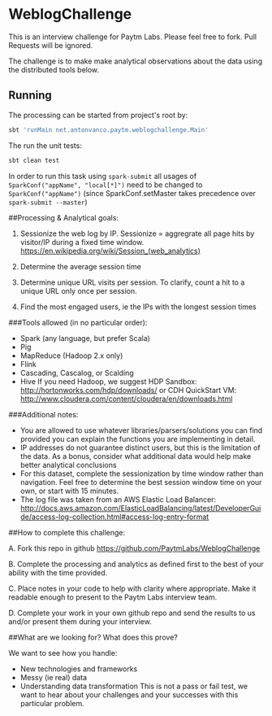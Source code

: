 # WeblogChallenge

This is an interview challenge for Paytm Labs. Please feel free to fork. Pull Requests will be ignored.

The challenge is to make make analytical observations about the data using the distributed tools below.

## Running
The processing can be started from project's root by:

```bash
sbt 'runMain net.antonvanco.paytm.weblogchallenge.Main'
```

The run the unit tests:

```bash
sbt clean test
```

In order to run this task using `spark-submit` all usages of `SparkConf("appName", "local[*]")` need to be changed to `SparkConf("appName")` (since SparkConf.setMaster takes precedence over `spark-submit --master`)

##Processing & Analytical goals:

1. Sessionize the web log by IP. Sessionize = aggregrate all page hits by visitor/IP during a fixed time window.
    https://en.wikipedia.org/wiki/Session_(web_analytics)

2. Determine the average session time

3. Determine unique URL visits per session. To clarify, count a hit to a unique URL only once per session.

4. Find the most engaged users, ie the IPs with the longest session times



###Tools allowed (in no particular order):
- Spark (any language, but prefer Scala)
- Pig
- MapReduce (Hadoop 2.x only)
- Flink
- Cascading, Cascalog, or Scalding
- Hive
If you need Hadoop, we suggest 
HDP Sandbox:
http://hortonworks.com/hdp/downloads/
or 
CDH QuickStart VM:
http://www.cloudera.com/content/cloudera/en/downloads.html


###Additional notes:
- You are allowed to use whatever libraries/parsers/solutions you can find provided you can explain the functions you are implementing in detail.
- IP addresses do not guarantee distinct users, but this is the limitation of the data. As a bonus, consider what additional data would help make better analytical conclusions
- For this dataset, complete the sessionization by time window rather than navigation. Feel free to determine the best session window time on your own, or start with 15 minutes.
- The log file was taken from an AWS Elastic Load Balancer:
http://docs.aws.amazon.com/ElasticLoadBalancing/latest/DeveloperGuide/access-log-collection.html#access-log-entry-format



##How to complete this challenge:

A. Fork this repo in github
    https://github.com/PaytmLabs/WeblogChallenge

B. Complete the processing and analytics as defined first to the best of your ability with the time provided.

C. Place notes in your code to help with clarity where appropriate. Make it readable enough to present to the Paytm Labs interview team.

D. Complete your work in your own github repo and send the results to us and/or present them during your interview.

##What are we looking for? What does this prove?

We want to see how you handle:
- New technologies and frameworks
- Messy (ie real) data
- Understanding data transformation
This is not a pass or fail test, we want to hear about your challenges and your successes with this particular problem.
